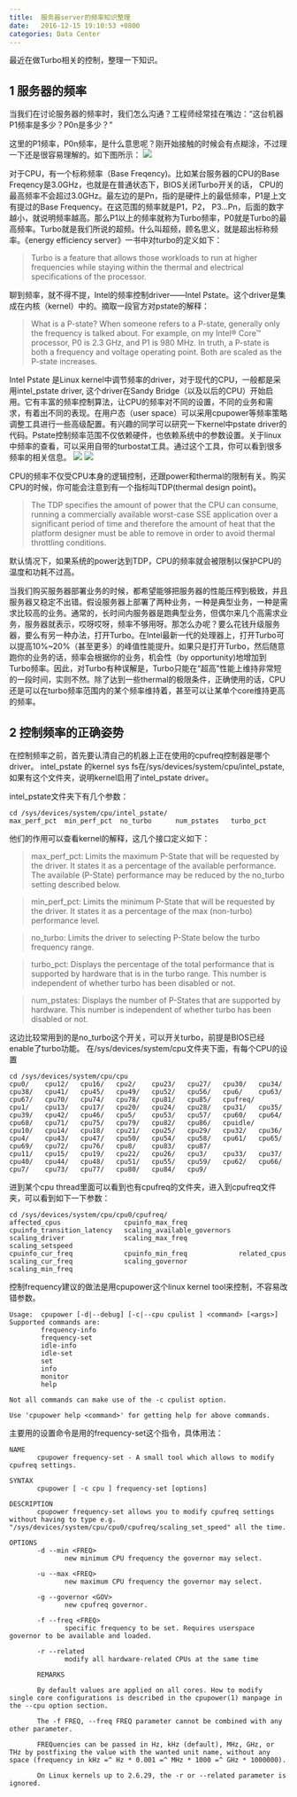 ```yaml
---
title:  服务器server的频率知识整理
date:   2016-12-15 19:10:53 +0800
categories: Data Center
---
```

最近在做Turbo相关的控制，整理一下知识。

## 1 服务器的频率

当我们在讨论服务器的频率时，我们怎么沟通？工程师经常挂在嘴边：“这台机器P1频率是多少？P0n是多少？”

这里的P1频率，P0n频率，是什么意思呢？刚开始接触的时候会有点糊涂，不过理一下还是很容易理解的。如下图所示：
![](/images/pn.png)

对于CPU，有一个标称频率（Base Freqency)。比如某台服务器的CPU的Base Freqency是3.0GHz，也就是在普通状态下，BIOS关闭Turbo开关的话， CPU的最高频率不会超过3.0GHz。最左边的是Pn，指的是硬件上的最低频率，P1是上文有提过的Base Frequency。在这范围的频率就是P1，P2， P3...Pn，后面的数字越小，就说明频率越高。那么P1以上的频率就称为Turbo频率，P0就是Turbo的最高频率。Turbo就是我们所说的超频。什么叫超频，顾名思义，就是超出标称频率。《energy efficiency server》一书中对turbo的定义如下：
> Turbo is a feature that allows those workloads to run at higher frequencies while staying within the thermal and electrical specifications of the processor.

聊到频率，就不得不提，Intel的频率控制driver——Intel Pstate。这个driver是集成在内核（kernel）中的。摘取一段官方对pstate的解释：

> What is a P-state?
> When someone refers to a P-state, generally only the frequency is talked about. For example, on my Intel® Core™ processor, P0 is 2.3 GHz, and P1 is 980 MHz. In truth, a P-state is both a frequency and voltage operating point. Both are scaled as the P-state increases. 

Intel Pstate 是Linux kernel中调节频率的driver，对于现代的CPU，一般都是采用intel_pstate driver, 这个driver在Sandy Bridge（以及以后的CPU）开始启用。它有丰富的频率控制算法，让CPU的频率对不同的设置，不同的业务和需求，有着出不同的表现。在用户态（user space）可以采用cpupower等频率策略调整工具进行一些高级配置。有兴趣的同学可以研究一下kernel中pstate driver的代码。Pstate控制频率范围不仅依赖硬件，也依赖系统中的参数设置。关于linux中频率的查看，可以采用自带的turbostat工具。通过这个工具，你可以看到很多频率的相关信息。
![](/images/turbosetting.PNG)
![](/images/turbofreq.PNG)

CPU的频率不仅受CPU本身的逻辑控制，还跟power和thermal的限制有关。购买CPU的时候，你可能会注意到有一个指标叫TDP(thermal design point)。
> The TDP specifies the amount of power that the CPU can consume, running a commercially available worst-case SSE application over a significant period of time and therefore the amount of heat that the platform designer must be able to remove in order to avoid thermal throttling conditions. 

默认情况下，如果系统的power达到TDP，CPU的频率就会被限制以保护CPU的温度和功耗不过高。

当我们购买服务器部署业务的时候，都希望能够把服务器的性能压榨到极致，并且服务器又稳定不出错。假设服务器上部署了两种业务，一种是典型业务，一种是需求比较高的业务。通常的，长时间内服务器是跑典型业务，但偶尔来几个高需求业务，服务器就表示，哎呀哎呀，频率不够用呀。那怎么办呢？要么花钱升级服务器，要么有另一种办法，打开Turbo。在Intel最新一代的处理器上，打开Turbo可以提高10%~20%（甚至更多）的峰值性能提升。如果只是打开Turbo，然后随意跑你的业务的话，频率会根据你的业务，机会性（by opportunity)地增加到Turbo频率。因此，对Turbo有种误解是，Turbo只能在“超高”性能上维持非常短的一段时间，实则不然。除了达到一些thermal的极限条件，正确使用的话，CPU还是可以在turbo频率范围内的某个频率维持着，甚至可以让某单个core维持更高的频率。

## 2 控制频率的正确姿势

在控制频率之前，首先要认清自己的机器上正在使用的cpufreq控制器是哪个driver。
intel_pstate 的kernel sys fs在/sys/devices/system/cpu/intel_pstate, 如果有这个文件夹，说明kernel启用了intel_pstate driver。

intel_pstate文件夹下有几个参数：
```
cd /sys/devices/system/cpu/intel_pstate/
max_perf_pct  min_perf_pct  no_turbo      num_pstates   turbo_pct
```

他们的作用可以查看kernel的解释，这几个接口定义如下：
> max_perf_pct: Limits the maximum P-State that will be requested by
the driver. It states it as a percentage of the available performance. The
available (P-State) performance may be reduced by the no_turbo
setting described below.

> min_perf_pct: Limits the minimum P-State that will be requested by
the driver. It states it as a percentage of the max (non-turbo)
performance level.

> no_turbo: Limits the driver to selecting P-State below the turbo
frequency range.

> turbo_pct: Displays the percentage of the total performance that
is supported by hardware that is in the turbo range. This number
is independent of whether turbo has been disabled or not.

> num_pstates: Displays the number of P-States that are supported
by hardware. This number is independent of whether turbo has
been disabled or not.

这边比较常用到的是no_turbo这个开关，可以开关turbo，前提是BIOS已经enable了turbo功能。
在/sys/devices/system/cpu文件夹下面，有每个CPU的设置
```
cd /sys/devices/system/cpu/cpu
cpu0/    cpu12/   cpu16/   cpu2/    cpu23/   cpu27/   cpu30/   cpu34/   cpu38/   cpu41/   cpu45/   cpu49/   cpu52/   cpu56/   cpu6/    cpu63/   cpu67/   cpu70/   cpu74/   cpu78/   cpu81/   cpu85/   cpufreq/
cpu1/    cpu13/   cpu17/   cpu20/   cpu24/   cpu28/   cpu31/   cpu35/   cpu39/   cpu42/   cpu46/   cpu5/    cpu53/   cpu57/   cpu60/   cpu64/   cpu68/   cpu71/   cpu75/   cpu79/   cpu82/   cpu86/   cpuidle/
cpu10/   cpu14/   cpu18/   cpu21/   cpu25/   cpu29/   cpu32/   cpu36/   cpu4/    cpu43/   cpu47/   cpu50/   cpu54/   cpu58/   cpu61/   cpu65/   cpu69/   cpu72/   cpu76/   cpu8/    cpu83/   cpu87/
cpu11/   cpu15/   cpu19/   cpu22/   cpu26/   cpu3/    cpu33/   cpu37/   cpu40/   cpu44/   cpu48/   cpu51/   cpu55/   cpu59/   cpu62/   cpu66/   cpu7/    cpu73/   cpu77/   cpu80/   cpu84/   cpu9/
```

进到某个cpu thread里面可以看到也有cpufreq的文件夹，进入到cpufreq文件夹，可以看到如下一下参数：
```
cd /sys/devices/system/cpu/cpu0/cpufreq/
affected_cpus                cpuinfo_max_freq             cpuinfo_transition_latency   scaling_available_governors  scaling_driver               scaling_max_freq             scaling_setspeed
cpuinfo_cur_freq             cpuinfo_min_freq             related_cpus                 scaling_cur_freq             scaling_governor             scaling_min_freq
```

控制frequency建议的做法是用cpupower这个linux kernel tool来控制，不容易改错参数。
```
Usage:  cpupower [-d|--debug] [-c|--cpu cpulist ] <command> [<args>]
Supported commands are:
        frequency-info
        frequency-set
        idle-info
        idle-set
        set
        info
        monitor
        help

Not all commands can make use of the -c cpulist option.

Use 'cpupower help <command>' for getting help for above commands.
```

主要用的设置命令是用的frequency-set这个指令，具体用法：
```
NAME
       cpupower frequency-set - A small tool which allows to modify cpufreq settings.

SYNTAX
       cpupower [ -c cpu ] frequency-set [options]

DESCRIPTION
       cpupower frequency-set allows you to modify cpufreq settings without having to type e.g. "/sys/devices/system/cpu/cpu0/cpufreq/scaling_set_speed" all the time.

OPTIONS
       -d --min <FREQ>
              new minimum CPU frequency the governor may select.

       -u --max <FREQ>
              new maximum CPU frequency the governor may select.

       -g --governor <GOV>
              new cpufreq governor.

       -f --freq <FREQ>
              specific frequency to be set. Requires userspace governor to be available and loaded.

       -r --related
              modify all hardware-related CPUs at the same time

       REMARKS

       By default values are applied on all cores. How to modify single core configurations is described in the cpupower(1) manpage in the --cpu option section.

       The -f FREQ, --freq FREQ parameter cannot be combined with any other parameter.

       FREQuencies can be passed in Hz, kHz (default), MHz, GHz, or THz by postfixing the value with the wanted unit name, without any space (frequency in kHz =^ Hz * 0.001 =^ MHz * 1000 =^ GHz * 1000000).

       On Linux kernels up to 2.6.29, the -r or --related parameter is ignored.
```





